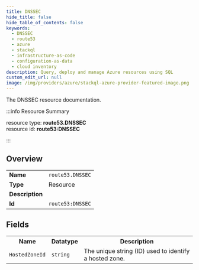 ```yaml
---
title: DNSSEC
hide_title: false
hide_table_of_contents: false
keywords:
  - DNSSEC
  - route53
  - azure
  - stackql
  - infrastructure-as-code
  - configuration-as-data
  - cloud inventory
description: Query, deploy and manage Azure resources using SQL
custom_edit_url: null
image: /img/providers/azure/stackql-azure-provider-featured-image.png
---
```

The DNSSEC resource documentation.

:::info Resource Summary

<div class="row">
<div class="providerDocColumn">
<span>resource type:&nbsp;<b>route53.DNSSEC</b></span><br />
<span>resource id:&nbsp;<b>route53:DNSSEC</b></span><br />
</div>
</div>

:::

## Overview
<table><tbody>
<tr><td><b>Name</b></td><td><code>route53.DNSSEC</code></td></tr>
<tr><td><b>Type</b></td><td>Resource</td></tr>
<tr><td><b>Description</b></td><td></td></tr>
<tr><td><b>Id</b></td><td><code>route53:DNSSEC</code></td></tr>
</tbody></table>

## Fields
<table><tbody>
<tr><th>Name</th><th>Datatype</th><th>Description</th></tr>
<tr><td><code>HostedZoneId</code></td><td><code>string</code></td><td>The unique string (ID) used to identify a hosted zone.</td></tr>
</tbody></table>